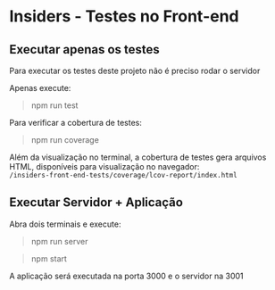 # Insiders - Testes no Front-end

## Executar apenas os testes
Para executar os testes deste projeto n&atilde;o &eacute; preciso rodar o servidor

Apenas execute:
> npm run test

Para verificar a cobertura de testes:
> npm run coverage

Al&eacute;m da visualiza&ccedil;&atilde;o no terminal, a cobertura de testes gera arquivos HTML, dispon&iacute;veis para 
visualizaç&atilde;o no navegador:<br />
``/insiders-front-end-tests/coverage/lcov-report/index.html``
 
 
## Executar Servidor + Aplica&ccedil;&atilde;o

Abra dois terminais e execute:

> npm run server

> npm start

A aplica&ccedil;&atilde;o ser&aacute; executada na porta 3000 e o servidor na 3001
